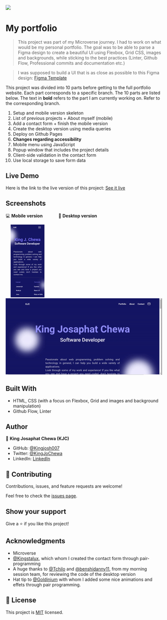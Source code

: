 ![](https://img.shields.io/badge/Microverse-blueviolet)

# My portfolio

> This project was part of my Microverse journey. I had to work on what would be my personal portfolio. The goal was to be able to parse a Figma design to create a beautiful UI using Flexbox, Grid CSS, images and backgrounds, while sticking to the best practices (Linter, Github Flow, Professional commits and documentation etc.)

> I was supposed to build a UI that is as close as possible to this Figma design: [Figma Template](https://www.figma.com/file/l7SqJ3ZfkAKih9sFxvWSR4/Microverse-Student-Project-1?node-id=23%3A10) 

This project was divided into 10 parts before getting to the full portfolio website. Each part corresponds to a specific branch. The 10 parts are listed below. The text in **bold** refers to the part I am currently working on. Refer to the corresponding branch.

1. Setup and mobile version skeleton
2. List of previous projects + About myself (mobile)
3. Add a contact form + finish the mobile version
4. Create the desktop version using media queries
5. Deploy on Github Pages
6. **Changes regarding accessibility**
7. Mobile menu using JavaScript
8. Popup window that includes the project details 
9. Client-side validation in the contact form
10. Use local storage to save form data


## Live Demo

Here is the link to the live version of this project: [See it live](https://kingjosh007.github.io/my-portfolio) 


## Screenshots

💻 **Mobile version**&nbsp; &nbsp; &nbsp; &nbsp; &nbsp; &nbsp; &nbsp;📱 **Desktop version** 

&nbsp; &nbsp; ![mobile version](./screenshots/mobile_version.gif) &nbsp; &nbsp; &nbsp; &nbsp; &nbsp; &nbsp; ![desktop version](./screenshots/desktop_version.gif)


## Built With

- HTML, CSS (with a focus on Flexbox, Grid and images and background manipulation)
- Github Flow, Linter


## Author

👤 **King Josaphat Chewa (KJC)**

- GitHub: [@Kingjosh007](https://github.com/Kingjosh007)
- Twitter: [@KingJoChewa](https://twitter.com/KingJoChewa)
- LinkedIn: [LinkedIn](https://www.linkedin.com/in/king-josaphat-chewa-aa154011b/)


## 🤝 Contributing

Contributions, issues, and feature requests are welcome!

Feel free to check the [issues page](../../issues/).

## Show your support

Give a ⭐️ if you like this project!

## Acknowledgments

- Microverse
- [@Kingstalux](https://github.com/Kingstalux), which whom I created the contact form through pair-programming
- A huge thanks to [@Tchilo](https://github.com/Tchilo) and [@benshidanny11](https://github.com/benshidanny11), from my morning session team, for reviewing the code of the desktop version
- Hat tip to [@Goldinium](https://github.com/Goldinium) with whom I added some nice animations and effets through pair programming.

## 📝 License

This project is [MIT](./MIT.md) licensed.
